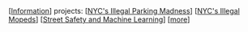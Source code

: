 <div class="navbar">
 [<a href="/">Information</a>]
  <a>projects:</a>
  [<a href="/nyc_311/">NYC's Illegal Parking Madness</a>]
  [<a href="/moped_detector/">NYC's Illegal Mopeds</a>]
  [<a href="/nyc_trafficML/">Street Safety and Machine Learning</a>]
  [<a href="/blog/">more</a>]
  
</div>
